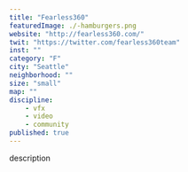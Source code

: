 ```yaml
---
title: "Fearless360"
featuredImage: ./-hamburgers.png
website: "http://fearless360.com/"
twit: "https://twitter.com/fearless360team"
inst: ""
category: "F"
city: "Seattle"
neighborhood: ""
size: "small"
map: ""
discipline:
    - vfx
    - video
    - community
published: true
---
```


description
